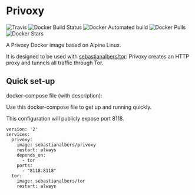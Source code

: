# Privoxy

![Travis](https://img.shields.io/travis/com/sebastian-albers/docker-privoxy.svg)
![Docker Build Status](https://img.shields.io/docker/cloud/build/sebastianalbers/privoxy.svg)
![Docker Automated build](https://img.shields.io/docker/cloud/automated/sebastianalbers/privoxy.svg)
![Docker Pulls](https://img.shields.io/docker/pulls/sebastianalbers/privoxy.svg)
![Docker Stars](https://img.shields.io/docker/stars/sebastianalbers/privoxy.svg)

A Privoxy Docker image based on Alpine Linux.

It is designed to be used with [sebastianalbers/tor](https://hub.docker.com/r/sebastianalbers/tor): Privoxy creates an HTTP proxy and tunnels all traffic through Tor.


## Quick set-up
docker-compose file (with description):

Use this docker-compose file to get up and running quickly.

This configuration will publicly expose port 8118.

    version: '2'
    services:
      privoxy:
        image: sebastianalbers/privoxy
        restart: always
        depends_on:
          - tor
        ports:
          - "8118:8118"
      tor:
        image: sebastianalbers/tor
        restart: always

